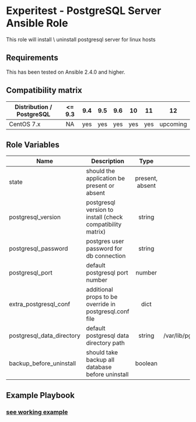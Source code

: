 Experitest - PostgreSQL Server Ansible Role
=========

This role will install \ uninstall postgresql server for linux hosts

Requirements
------------

This has been tested on Ansible 2.4.0 and higher.

Compatibility matrix
--------------

| Distribution / PostgreSQL | <= 9.3 | 9.4 | 9.5 | 9.6 | 10 | 11 | 12 |
| ------------------------- |:---:|:---:|:---:|:---:|:--:|:--:|:--:|
| CentOS 7.x | NA | yes | yes | yes | yes | yes | upcoming |


Role Variables
--------------

| Name | Description | Type | Default | Required |
|------|-------------|:----:|:-----:|:-----:|
| state | should the application be present or absent | present, absent | present | no |
| postgresql_version | postgresql version to install (check compatibility matrix) | string | 11 | no |
| postgresql_password | postgres user password for db connection | string |  | yes |
| postgresql_port | default postgresql port number | number | 5432 | no |
| extra_postgresql_conf | additional props to be override in postgresql.conf file | dict | {} | no |
| postgresql_data_directory | default postgresql data directory path | string | /var/lib/pgsql/postgresql_version/data | no |
| backup_before_uninstall | should take backup all database before uninstall | boolean | False | no |


Example Playbook
----------------
### [see working example](/example)